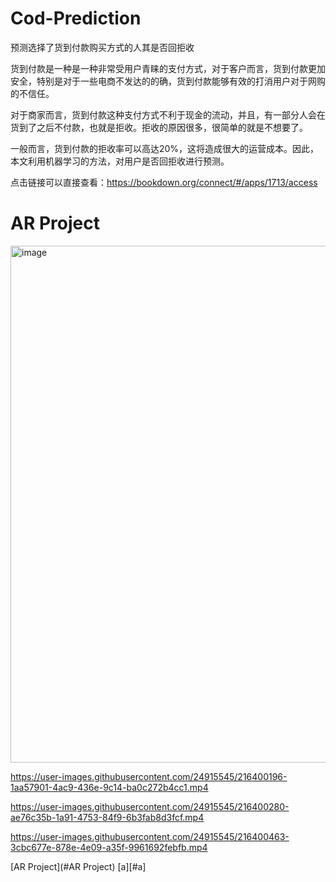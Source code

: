 # Cod-Prediction
预测选择了货到付款购买方式的人其是否回拒收


货到付款是一种是一种非常受用户青睐的支付方式，对于客户而言，货到付款更加安全，特别是对于一些电商不发达的的确，货到付款能够有效的打消用户对于网购的不信任。

对于商家而言，货到付款这种支付方式不利于现金的流动，并且，有一部分人会在货到了之后不付款，也就是拒收。拒收的原因很多，很简单的就是不想要了。

一般而言，货到付款的拒收率可以高达20%，这将造成很大的运营成本。因此，本文利用机器学习的方法，对用户是否回拒收进行预测。

点击链接可以直接查看：https://bookdown.org/connect/#/apps/1713/access


# AR Project

<img width="827" alt="image" src="https://user-images.githubusercontent.com/24915545/216399181-73482181-eafa-4d2d-881a-177203f5793b.png">

 https://user-images.githubusercontent.com/24915545/216400196-1aa57901-4ac9-436e-9c14-ba0c272b4cc1.mp4


https://user-images.githubusercontent.com/24915545/216400280-ae76c35b-1a91-4753-84f9-6b3fab8d3fcf.mp4


https://user-images.githubusercontent.com/24915545/216400463-3cbc677e-878e-4e09-a35f-9961692febfb.mp4


[AR Project](#AR Project)
[a][#a]
